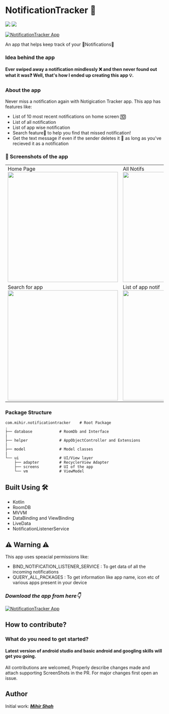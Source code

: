 # **NotificationTracker 🔔**

<p>
<img src="https://img.shields.io/badge/Android-3DDC84?style=for-the-badge&logo=android&logoColor=white"/>  
<img src="https://img.shields.io/badge/Kotlin-0095D5?&style=for-the-badge&logo=kotlin&logoColor=white"/>

[![NotificationTracker App](https://img.shields.io/badge/NotificatinTracker✅-APK-red.svg?style=for-the-badge&logo=android)](https://github.com/Miihir79/NotificationTracker/releases/download/1.0.0/app-debug.apk)

</p>


An app that helps keep track of your 🔔Notifications🔔

### Idea behind the app

#### Ever swiped away a notification mindlessly ❌ and then never found out what it was❓ Well, that's how I ended up creating this app 💡.


### About the app

Never miss a notification again with Notigication Tracker app. This app has features like:

- List of 10 most recent notifications on home screen 🔟
- List of all notification
- List of app wise notification
- Search feature🔎 to help you find that missed notification!
- Get the text message if even if the sender deletes it 🔕 as long as you've recieved it as a notification

### 📸 Screenshots of the app
<table>
  <tr>
    <td>Home Page<img src="https://user-images.githubusercontent.com/66465511/230773107-306e83f8-24dc-4d31-8dd2-ea6acfcc1117.jpg" width="350">
    <td>All Notifs<img src="https://user-images.githubusercontent.com/66465511/230773113-2ef63c2d-57fc-4873-8a11-41132c838adf.jpg" width="350">
    <td>App wise Notifs<img src="https://user-images.githubusercontent.com/66465511/230773116-4b82d32b-98ca-4511-84b0-acbc1f01af49.jpg" width="350">
  <tr>
    <td>Search for app<img src="https://user-images.githubusercontent.com/66465511/230773120-aec7fbbc-1c0e-4fe7-835e-414b29561f63.jpg" width="350">
    <td>List of app notif<img src="https://user-images.githubusercontent.com/66465511/230773117-bb1e11c4-27cd-4a59-8fa1-a253f4cc8b60.jpg" width="350">
    <td>Search app notifs<img src="https://user-images.githubusercontent.com/66465511/230773118-da68c928-a060-4d2d-bfea-7319e6743ade.jpg" width="350">
</table>

### Package Structure
    
    com.mihir.notificationtracker    # Root Package
    .
    ├── database            # RoomDb and Interface
    |
    ├── helper              # AppObjectController and Extensions
    |
    ├── model               # Model classes
    |
    └── ui                  # UI/View layer
        ├── adapter         # RecyclerView Adapter
        ├── screens         # UI of the app
        └── vm              # ViewModel
        
## Built Using 🛠
- Kotlin
- RoomDB
- MVVM
- DataBinding and ViewBinding
- LiveData
- NotificationListenerService

## ⚠️ Warning ⚠️
This app uses speacial permissions like:
- BIND_NOTIFICATION_LISTENER_SERVICE : To get data of all the incoming notifications
- QUERY_ALL_PACKAGES : To get information like app name, icon etc of various apps present in your device

### ***Download the app from here👇***

[![NotificationTracker App](https://img.shields.io/badge/NotificatinTracker✅-APK-red.svg?style=for-the-badge&logo=android)](https://github.com/Miihir79/NotificationTracker/releases/download/1.0.0/app-debug.apk)
    
## How to contribute?
### What do you need to get started?
#### Latest version of android studio and basic android and googling skills will get you going.
All contributions are welcomed, Properly describe changes made and attach supporting ScreenShots in the PR. For major changes first open an issue.

## Author
Initial work: <a href="https://github.com/Miihir79">***Mihir Shah***</a> <br>
